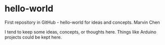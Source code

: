 # hello-world
First repository in GitHub - hello-world for ideas and concepts.
Marvin Chen

I tend to keep some ideas, concepts, or thoughts here. Things like Arduino projects could be kept here.
